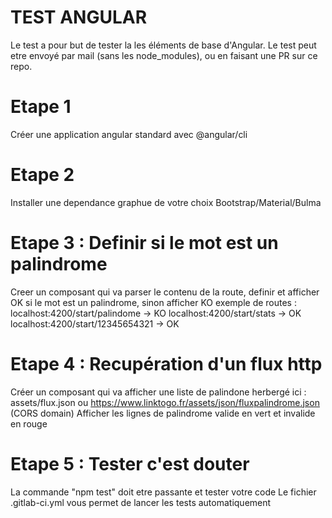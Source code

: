 # TEST ANGULAR
Le test a pour but de tester la les éléments de base d'Angular.
Le test peut etre envoyé par mail (sans les node_modules), ou en faisant une PR sur ce repo.

# Etape 1
Créer une application angular standard avec @angular/cli

# Etape 2
Installer une dependance graphue de votre choix Bootstrap/Material/Bulma

# Etape 3 : Definir si le mot est un palindrome
Creer un composant qui va parser le contenu de la route, definir et afficher OK si le mot est un palindrome, sinon afficher KO
exemple de routes :
localhost:4200/start/palindome -> KO
localhost:4200/start/stats -> OK
localhost:4200/start/12345654321 -> OK

# Etape 4 : Recupération d'un flux http
Créer un composant qui va afficher une liste de palindone herbergé ici :  assets/flux.json ou https://www.linktogo.fr/assets/json/fluxpalindrome.json (CORS domain)
Afficher les lignes de palindrome valide en vert et invalide en rouge

# Etape 5 : Tester c'est douter
La commande "npm test" doit etre passante et tester votre code
Le fichier .gitlab-ci.yml vous permet de lancer les tests automatiquement
